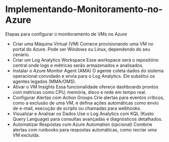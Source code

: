 # Implementando-Monitoramento-no-Azure

Etapas para configurar o monitoramento de VMs no Azure
- Criar uma Máquina Virtual (VM) Comece provisionando uma VM no portal do Azure. Pode ser Windows ou Linux, dependendo do seu cenário.
- Criar um Log Analytics Workspace Esse workspace será o repositório central onde logs e métricas serão armazenados e analisados.
- Instalar o Azure Monitor Agent (AMA) O agente coleta dados do sistema operacional convidado e envia para o Log Analytics. Ele substitui os agentes legados (MMA/OMS).
- Ativar o VM Insights Essa funcionalidade oferece dashboards prontos com métricas como CPU, memória, disco e rede em tempo real.
- Configurar Alertas com Action Groups Crie alertas para eventos críticos, como a exclusão de uma VM, e defina ações automáticas como envio de e-mail, execução de scripts ou chamadas para webhooks.
- Visualizar e Analisar os Dados Use o Log Analytics com KQL (Kusto Query Language) para consultas avançadas e diagnósticos detalhados.
- Automatizar Respostas com Azure Automation (opcional) Combine alertas com runbooks para respostas automáticas, como recriar uma VM excluída.
